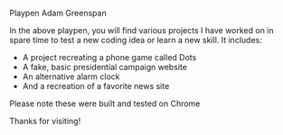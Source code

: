 Playpen
Adam Greenspan

In the above playpen, you will find various projects I have worked on in spare time to test a new coding idea or learn a new skill. It includes:

- A project recreating a phone game called Dots
- A fake, basic presidential campaign website
- An alternative alarm clock
- And a recreation of a favorite news site

Please note these were built and tested on Chrome

Thanks for visiting!